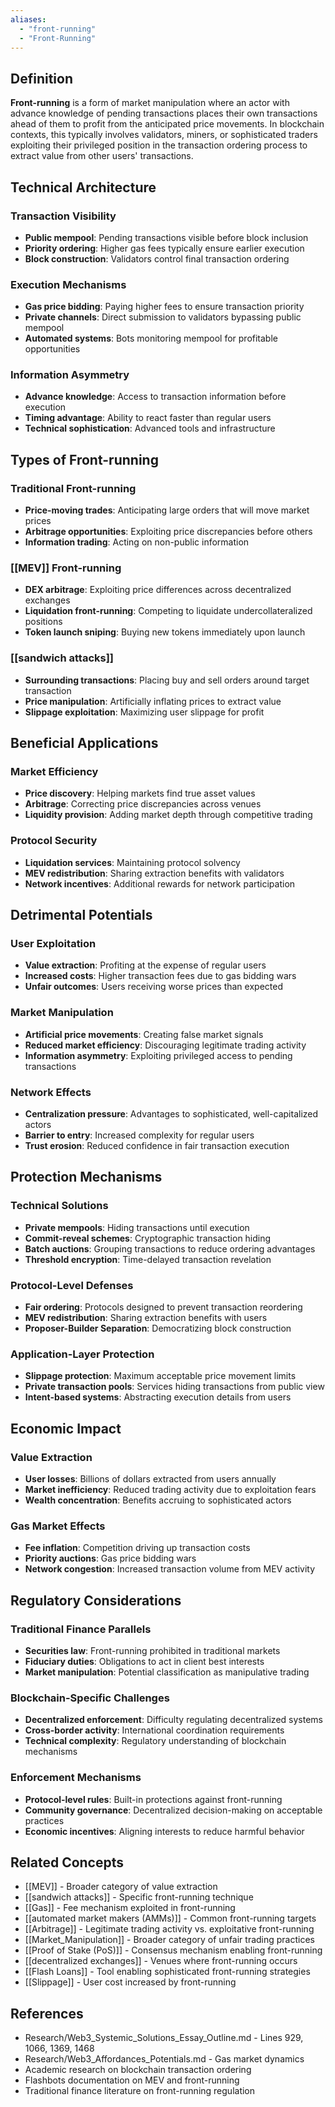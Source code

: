 ```yaml
---
aliases:
  - "front-running"
  - "Front-Running"
---
```



## Definition

**Front-running** is a form of market manipulation where an actor with advance knowledge of pending transactions places their own transactions ahead of them to profit from the anticipated price movements. In blockchain contexts, this typically involves validators, miners, or sophisticated traders exploiting their privileged position in the transaction ordering process to extract value from other users' transactions.

## Technical Architecture

### Transaction Visibility
- **Public mempool**: Pending transactions visible before block inclusion
- **Priority ordering**: Higher gas fees typically ensure earlier execution
- **Block construction**: Validators control final transaction ordering

### Execution Mechanisms
- **Gas price bidding**: Paying higher fees to ensure transaction priority
- **Private channels**: Direct submission to validators bypassing public mempool
- **Automated systems**: Bots monitoring mempool for profitable opportunities

### Information Asymmetry
- **Advance knowledge**: Access to transaction information before execution
- **Timing advantage**: Ability to react faster than regular users
- **Technical sophistication**: Advanced tools and infrastructure

## Types of Front-running

### Traditional Front-running
- **Price-moving trades**: Anticipating large orders that will move market prices
- **Arbitrage opportunities**: Exploiting price discrepancies before others
- **Information trading**: Acting on non-public information

### [[MEV]] Front-running
- **DEX arbitrage**: Exploiting price differences across decentralized exchanges
- **Liquidation front-running**: Competing to liquidate undercollateralized positions
- **Token launch sniping**: Buying new tokens immediately upon launch

### [[sandwich attacks]]
- **Surrounding transactions**: Placing buy and sell orders around target transaction
- **Price manipulation**: Artificially inflating prices to extract value
- **Slippage exploitation**: Maximizing user slippage for profit

## Beneficial Applications

### Market Efficiency
- **Price discovery**: Helping markets find true asset values
- **Arbitrage**: Correcting price discrepancies across venues
- **Liquidity provision**: Adding market depth through competitive trading

### Protocol Security
- **Liquidation services**: Maintaining protocol solvency
- **MEV redistribution**: Sharing extraction benefits with validators
- **Network incentives**: Additional rewards for network participation

## Detrimental Potentials

### User Exploitation
- **Value extraction**: Profiting at the expense of regular users
- **Increased costs**: Higher transaction fees due to gas bidding wars
- **Unfair outcomes**: Users receiving worse prices than expected

### Market Manipulation
- **Artificial price movements**: Creating false market signals
- **Reduced market efficiency**: Discouraging legitimate trading activity
- **Information asymmetry**: Exploiting privileged access to pending transactions

### Network Effects
- **Centralization pressure**: Advantages to sophisticated, well-capitalized actors
- **Barrier to entry**: Increased complexity for regular users
- **Trust erosion**: Reduced confidence in fair transaction execution

## Protection Mechanisms

### Technical Solutions
- **Private mempools**: Hiding transactions until execution
- **Commit-reveal schemes**: Cryptographic transaction hiding
- **Batch auctions**: Grouping transactions to reduce ordering advantages
- **Threshold encryption**: Time-delayed transaction revelation

### Protocol-Level Defenses
- **Fair ordering**: Protocols designed to prevent transaction reordering
- **MEV redistribution**: Sharing extraction benefits with users
- **Proposer-Builder Separation**: Democratizing block construction

### Application-Layer Protection
- **Slippage protection**: Maximum acceptable price movement limits
- **Private transaction pools**: Services hiding transactions from public view
- **Intent-based systems**: Abstracting execution details from users

## Economic Impact

### Value Extraction
- **User losses**: Billions of dollars extracted from users annually
- **Market inefficiency**: Reduced trading activity due to exploitation fears
- **Wealth concentration**: Benefits accruing to sophisticated actors

### Gas Market Effects
- **Fee inflation**: Competition driving up transaction costs
- **Priority auctions**: Gas price bidding wars
- **Network congestion**: Increased transaction volume from MEV activity

## Regulatory Considerations

### Traditional Finance Parallels
- **Securities law**: Front-running prohibited in traditional markets
- **Fiduciary duties**: Obligations to act in client best interests
- **Market manipulation**: Potential classification as manipulative trading

### Blockchain-Specific Challenges
- **Decentralized enforcement**: Difficulty regulating decentralized systems
- **Cross-border activity**: International coordination requirements
- **Technical complexity**: Regulatory understanding of blockchain mechanisms

### Enforcement Mechanisms
- **Protocol-level rules**: Built-in protections against front-running
- **Community governance**: Decentralized decision-making on acceptable practices
- **Economic incentives**: Aligning interests to reduce harmful behavior

## Related Concepts

- [[MEV]] - Broader category of value extraction
- [[sandwich attacks]] - Specific front-running technique
- [[Gas]] - Fee mechanism exploited in front-running
- [[automated market makers (AMMs)]] - Common front-running targets
- [[Arbitrage]] - Legitimate trading activity vs. exploitative front-running
- [[Market_Manipulation]] - Broader category of unfair trading practices
- [[Proof of Stake (PoS)]] - Consensus mechanism enabling front-running
- [[decentralized exchanges]] - Venues where front-running occurs
- [[Flash Loans]] - Tool enabling sophisticated front-running strategies
- [[Slippage]] - User cost increased by front-running

## References

- Research/Web3_Systemic_Solutions_Essay_Outline.md - Lines 929, 1066, 1369, 1468
- Research/Web3_Affordances_Potentials.md - Gas market dynamics
- Academic research on blockchain transaction ordering
- Flashbots documentation on MEV and front-running
- Traditional finance literature on front-running regulation
